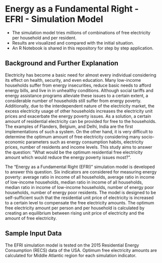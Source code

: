 # Energy as a Fundamental Right - EFRI - Simulation Model
- The simulation model tries millions of combinations of free electricity per household and per resident.
- Results are visualized and compared with the initial situation.
- An R Notebook is shared in this repository for step by step application.

## Background and Further Explanation
Electricity has become a basic need for almost every individual considering its effect on health, security, and even education. Many low-income households suffer from energy insecurities, reduce basic needs to afford energy bills, and live in in unhealthy conditions. Although social tariffs and energy assistance programs alleviate these issues to a certain extent, a considerable number of households still suffer from energy poverty. Additionally, due to the interdependent nature of the electricity market, the excess electricity usage of other households increases the electricity unit prices and exacerbate the energy poverty issues. As a solution, a certain amount of residential electricity can be provided for free to the households. The examples of Flanders, Belgium, and Delhi, India are the first implementations of such a system. On the other hand, it is very difficult to determine the optimum amount of free electricity considering many socio-economic parameters such as energy consumption habits, electricity prices, number of residents and income levels. This study aims to answer the question: “What would be the optimum residential free electricity amount which would reduce the energy poverty issues most?”.

The “Energy as a Fundamental Right (EFRI)” simulation model is developed to answer this question. Six indicators are considered for measuring energy poverty: average ratio in income of all households, average ratio in income of low-income households, median ratio in income of all households, median ratio in income of low-income households, number of energy poor households, number of energy poor residents. The model is designed to be self-sufficient such that the residential unit price of electricity is increased to a certain level to compensate the free electricity amounts. The optimum free electricity amount per person and per household is calculated by creating an equilibrium between rising unit price of electricity and the amount of free electricity.

## Sample Input Data
The EFRI simulation model is tested on the 2015 Residential Energy Consumption (RECS) data of the USA. Optimum free electricity amounts are calculated for Middle Atlantic region for each simulation indicator.
